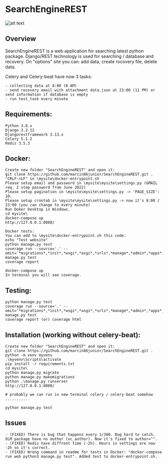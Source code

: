 SearchEngineREST
================

![alt text](http://marcin86.pythonanywhere.com/static/SearchEngineREST.JPG)

Overview
--------

SearchEngineREST is a web application for searching latest python package. 
Django/REST technology is used for searching / database and recovery.
On "options" site you can: add data, create rocovery file, delete data.

Celery and Celery-beat have now 3 tasks:

	- collecting data at 8:00 (8 AM)
	- send recovery email with attachment data.json at 23:00 (11 PM) or send information if database is empty
	- run test_task every minute

Requirements:
-------------

	Python 3.8.x
	Django 3.2.12
	Djangorestframework 3.13.x
	Celery 5.1.2
	Redis 3.5.3

Docker:
-------

	Create new folder "SearchEngineREST" and open it:
	git clone https://github.com/marcin86junior/SearchEngineREST.git .
	"CRLF->LF" in \mysite\docker-entrypoint.sh    
	Please setup email and password in \mysite\mysite\settings.py (GMAIL req. 2 step password from June 2022)
	Please setup pagination in \mysite\mysite\settings.py -> 'PAGE_SIZE': 10,
	Please setup crontab in \mysite\mysite\settings.py -> now it's 8:00 / 23:00 (you can change to every minute)
	Run Doker Desktop in Windows.	
	cd mysite\
	docker-compose up
	http://127.0.0.1:8000/

	Docker tests:
	You can add to \mysite\docker-entrypoint.sh this code:
	echo "Test website"
	python manage.py test
	coverage run --source='.' --omit='*migrations*,*init*,*wsgi*,*asgi*,*urls*,*manage*,*admin*,*apps*,*settings*,*test*,*seriali*' manage.py test
	coverage report
	
	docker-compose up
	In terminal you will see coverage.

Testing:
--------

	python manage.py test
	coverage run --source='.' --omit='*migrations*,*init*,*wsgi*,*asgi*,*urls*,*manage*,*admin*,*apps*,*settings*,*test*,*seriali*' manage.py test
	coverage report (or) coverage html

Installation (working without celery-beat):
-------------

	Create new folder "SearchEngineREST" and open it:
	git clone https://github.com/marcin86junior/SearchEngineREST.git .
	python -m venv myvenv
	.\myvenv\Scripts\activate
	pip install -r requirements.txt
	cd mysite\
	python manage.py migrate
	python manage.py makemigrations
	python .\manage.py runserver
	http://127.0.0.1:8000/

	# probably we can run in new terminal celery / celery-beat somehow
	..........

	python manage.py test 

Issues
------

	- (FIXED) There is bug that happens every 1/300. Bug hard to catch. XLM package have no author (xc_author). Now it's fixed to author="".
	- (FIXED) Redis have diffrent time (-2h). Hours in settings are now -2h so it's correct.
	- (FIXED) Wrong command in readme for tests in Docker: "docker-compose run web python3 manage.py test". Added test to docker-entrypoint.sh.
